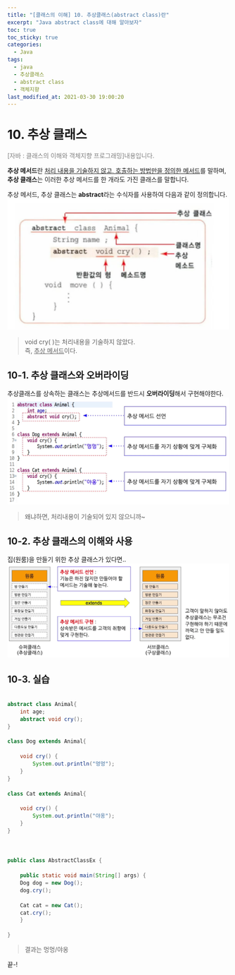 ```yaml
---
title: "[클래스의 이해] 10. 추상클래스(abstract class)란"
excerpt: "Java abstract class에 대해 알아보자"
toc: true
toc_sticky: true
categories:
  - Java
tags:
  - java
  - 추상클래스
  - abstract class
  - 객체지향
last_modified_at: 2021-03-30 19:00:20
---
```

# 10. 추상 클래스
<span style="color:grey">[자바 : 클래스의 이해와 객체지향 프로그래밍]내용입니다.</span>
  
**추상 메서드**란 <u>처리 내용을 기술하지 않고, 호출하는 방법만을 정의한 메서드</u>를 말하며,  
**추상 클래스**는 이러한 추상 메서드를 한 개라도 가진 클래스를 말합니다.  
  
추상 메서드, 추상 클래스는 **abstract**라는 수식자를 사용하여 다음과 같이 정의합니다.  
![이미지](/assets/images/Java_클래스의_이해/10강/aclass1.png)
> void cry( )는 처리내용을 기술하지 않았다.  
> 즉, <u>추상 메서드</u>이다. 

## 10-1. 추상 클래스와 오버라이딩
추상클래스를 상속하는 클래스는 추상메서드를 반드시 **오버라이딩**해서 구현해야한다.
![이미지](/assets/images/Java_클래스의_이해/10강/aclass2.png)
> 왜냐하면, 처리내용이 기술되어 있지 않으니까~
  
## 10-2. 추상 클래스의 이해와 사용
집(원룸)을 만들기 위한 추상 클래스가 있다면..
![이미지](/assets/images/Java_클래스의_이해/10강/aclass3.png)

## 10-3. 실습

```java

abstract class Animal{
	int age;
	abstract void cry();
}

class Dog extends Animal{

	void cry() {
		System.out.println("멍멍");
	}
}

class Cat extends Animal{

	void cry() {
		System.out.println("야옹");
	}
}



public class AbstractClassEx {

	public static void main(String[] args) {
	Dog dog = new Dog();
	dog.cry();
	
	Cat cat = new Cat();
	cat.cry();
	}

}
```
> 결과는 멍멍/야옹
  
끝-!